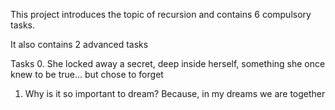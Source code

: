 This project introduces the topic of recursion and contains 6 compulsory tasks.

It also contains 2 advanced tasks

Tasks
0. She locked away a secret, deep inside herself, something she once knew to be true... but chose to forget
1. Why is it so important to dream? Because, in my dreams we are together